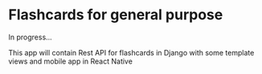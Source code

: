 # Flashcards for general purpose

In progress...

This app will contain Rest API for flashcards in Django with some template views and mobile app in React Native
